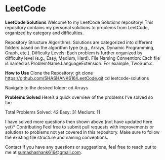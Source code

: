 # LeetCode
**LeetCode Solutions** 
Welcome to my LeetCode Solutions repository! This repository contains my personal solutions to problems from LeetCode, organized by category and difficulties.

Repository Structure
Algorithms: Solutions are categorized into different folders based on the algorithm type (e.g., Arrays, Dynamic Programming, Graph, etc.).
Difficulty Levels: Each problem is further organized by difficulty level (e.g., Easy, Medium, Hard).
File Naming Convention: Each file is named as ProblemName.LanguageExtension. For example, TwoSum.c.

**How to Use**
Clone the Repository:
git clone https://github.com/SHASHANK616/LeetCode.git
cd leetcode-solutions

Navigate to the desired folder:
cd Arrays

**Problems Solved**
Here’s a quick overview of the problems I’ve solved so far:

Total Problems Solved: 42
Easy: 31
Medium: 11

I have solved more questions then shown above (not have updated here yet)*
Contributing
Feel free to submit pull requests with improvements or solutions to problems not yet covered in this repository. Make sure to follow the existing file structure and naming conventions.

Contact
If you have any questions or suggestions, feel free to reach out to me at sumashashank616@gmail.com.


